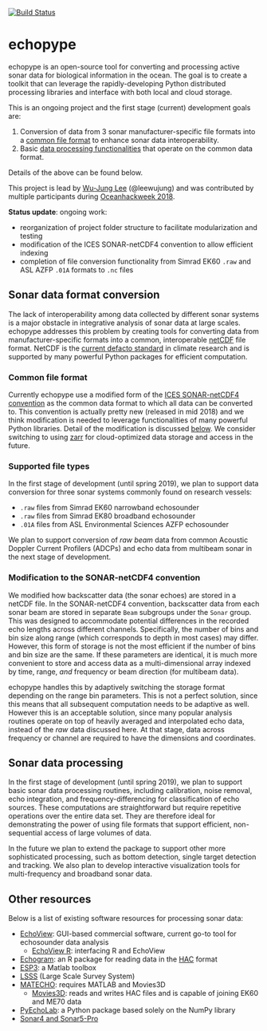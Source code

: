[![Build Status](https://travis-ci.org/leewujung/echopype.svg?branch=master)](https://travis-ci.org/leewujung/echopype)

# echopype

echopype is an open-source tool for converting and processing active sonar data for biological information in the ocean. The goal is to create a toolkit that can leverage the rapidly-developing Python distributed processing libraries and interface with both local and cloud storage.

This is an ongoing project and the first stage (current) development goals are:
1. Conversion of data from 3 sonar manufacturer-specific file formats into a [common file format](#common-file-format) to enhance sonar data interoperability.
2. Basic [data processing functionalities](#sonar-data-processing) that operate on the common data format.

Details of the above can be found below.

This project is lead by [Wu-Jung Lee](http://leewujung.github.io) (@leewujung) and was contributed by multiple participants during [Oceanhackweek 2018](https://oceanhackweek.github.io/).

**Status update**: ongoing work:
- reorganization of project folder structure to facilitate modularization and testing
- modification of the ICES SONAR-netCDF4 convention to allow efficient indexing
- completion of file conversion functionality from Simrad EK60 `.raw` and ASL AZFP `.01A` formats to `.nc` files


## Sonar data format conversion
The lack of interoperability among data collected by different sonar systems is a major obstacle in integrative analysis of sonar data at large scales. echopype addresses this problem by creating tools for converting data from manufacturer-specific formats into a common, interoperable [netCDF](https://www.unidata.ucar.edu/software/netcdf/docs/netcdf_introduction.html) file format. NetCDF is the [current defacto standard](https://clouds.eos.ubc.ca/~phil/courses/parallel_python/02_xarray_zarr.html) in climate research and is supported by many powerful Python packages for efficient computation.

### Common file format
Currently echopype use a modified form of the [ICES SONAR-netCDF4 convention](http://www.ices.dk/sites/pub/Publication%20Reports/Cooperative%20Research%20Report%20(CRR)/CRR341/CRR341.pdf) as the common data format to which all data can be converted to. This convention is actually pretty new (released in mid 2018) and we think modification is needed to leverage functionalities of many powerful Python libraries. Detail of the modification is discussed [below](#modification-to-the-SONAR-netCDF4-convention). We consider switching to using [zarr](https://zarr.readthedocs.io/en/stable/) for cloud-optimized data storage and access in the future.

### Supported file types
In the first stage of development (until spring 2019), we plan to support data conversion for three sonar systems commonly found on research vessels:
- `.raw` files from Simrad EK60 narrowband echosounder
- `.raw` files from Simrad EK80 broadband echosounder
- `.01A` files from ASL Environmental Sciences AZFP echosounder

We plan to support conversion of *raw beam* data from common Acoustic Doppler Current Profilers (ADCPs) and echo data from multibeam sonar in the next stage of development.

### Modification to the SONAR-netCDF4 convention
We modified how backscatter data (the sonar echoes) are stored in a netCDF file. In the SONAR-netCDF4 convention, backscatter data from each sonar beam are stored in separate `Beam` subgroups under the `Sonar` group. This was designed to accommodate potential differences in the recorded echo lengths across different channels. Specifically, the number of bins and bin size along range (which corresponds to depth in most cases) may differ. However, this form of storage is not the most efficient if the number of bins and bin size are the same. If these parameters are identical, it is much more convenient to store and access data as a multi-dimensional array indexed by time, range, *and* frequency or beam direction (for multibeam data).

echopype handles this by adaptively switching the storage format depending on the range bin parameters. This is not a perfect solution, since this means that all subsequent computation needs to be adaptive as well. However this is an acceptable solution, since many popular analysis routines operate on top of heavily averaged and interpolated echo data, instead of the *raw* data discussed here. At that stage, data across frequency or channel are required to have the dimensions and coordinates.

## Sonar data processing
In the first stage of development (until spring 2019), we plan to support basic sonar data processing routines, including calibration, noise removal, echo integration, and frequency-differencing for classification of echo sources. These computations are straightforward but require repetitive operations over the entire data set. They are therefore ideal for demonstrating the power of using file formats that support efficient, non-sequential access of large volumes of data.

In the future we plan to extend the package to support other more sophisticated processing, such as bottom detection, single target detection and tracking. We also plan to develop interactive visualization tools for multi-frequency and broadband sonar data.

## Other resources
Below is a list of existing software resources for processing sonar data:
- [EchoView](https://www.echoview.com/): GUI-based commercial software, current go-to tool for echosounder data analysis
  - [EchoView R](https://github.com/AustralianAntarcticDivision/EchoviewR): interfacing R and EchoView
- [Echogram](https://CRAN.R-project.org/package=echogram): an R package for reading data in the [HAC](http://www.ices.dk/sites/pub/Publication%20Reports/Cooperative%20Research%20Report%20%28CRR%29/crr278/crr278.pdf) format
- [ESP3](https://bitbucket.org/echoanalysis/esp3/overview): a Matlab toolbox
- [LSSS](https://cmr.no/projects/10396/lsss/) (Large Scale Survey System)
- [MATECHO](https://usermanual.wiki/Pdf/MatechoUserManual18052017.963673607.pdf): requires MATLAB and Movies3D
  - [Movies3D](http://flotte.ifremer.fr/content/download/6032/129677/file/MOVIES3D_general.pdf): reads and writes HAC files and is capable of joining EK60 and ME70 data
- [PyEchoLab](https://drive.google.com/drive/folders/1q2ddkBx1cathE-6V_bIjqLBQj4yX7csm?usp=sharing): a Python package based solely on the NumPy library
- [Sonar4 and Sonar5-Pro](http://folk.uio.no/hbalk/sonar4_5/index.htm)
